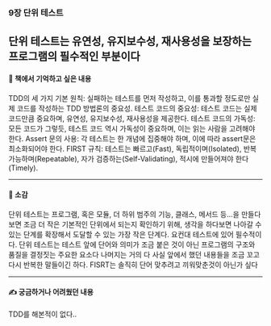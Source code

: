 ### 9장 단위 테스트

단위 테스트는 유연성, 유지보수성, 재사용성을 보장하는 프로그램의 필수적인 부분이다
---

#### 📖 책에서 기억하고 싶은 내용 

TDD의 세 가지 기본 원칙: 실패하는 테스트를 먼저 작성하고, 이를 통과할 정도로만 실제 코드를 작성하는 TDD 방법론의 중요성.
테스트 코드의 중요성: 테스트 코드는 실제 코드만큼 중요하며, 유연성, 유지보수성, 재사용성을 제공한다.
테스트 코드의 가독성: 모든 코드가 그렇듯, 테스트 코드 역시 가독성이 중요하며, 이는 읽는 사람을 고려해야 한다.
Assert 문의 사용: 각 테스트는 한 개념에 집중해야 하며, 이에 따라 assert문은 최소화되어야 한다.
FIRST 규칙: 테스트는 빠르고(Fast), 독립적이며(Isolated), 반복 가능하며(Repeatable), 자가 검증하는(Self-Validating), 적시에 만들어져야 한다(Timely).

---
#### 📖 소감 

단위 테스트는 프로그램, 혹은 모듈, 더 하위 범주의 기능, 클래스, 메서드 등...을 만들다 보면
조금 더 작은 기본적인 단위에서 되는지 확인하기 위해, 생각을 하다보면 나아갈 수 있는 단계를 확장해서 도달할 수 있는 가장 작은 단계다.
요컨대 테스트에 있어 필수적이다. 단위 테스트는 테스트 앞에 단어와 의미가 조금 붙은 것이 아닌 프로그램의 구조와 품질을 결정짓는 주요한 요소다
나머지는 거의 다 사실 앞에서 했던 내용들을 조금 꼬고 다시 반복한 말들이긴 하다.
FISRT는 솔직히 단어 맞추려고 끼워맞춘것이 아닌가 싶다

---

#### ✍ 궁금하거나 어려웠던 내용

TDD를 해본적이 없다..
